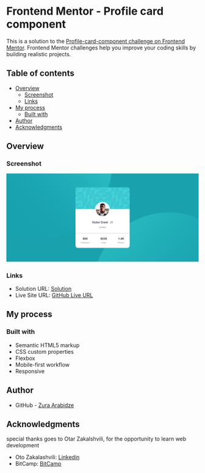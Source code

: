 # Frontend Mentor - Profile card component

This is a solution to the [Profile-card-component challenge on Frontend Mentor](https://www.frontendmentor.io/challenges/profile-card-component-cfArpWshJ). Frontend Mentor challenges help you improve your coding skills by building realistic projects.

## Table of contents

- [Overview](#overview)
  - [Screenshot](#screenshot)
  - [Links](#links)
- [My process](#my-process)
  - [Built with](#built-with)
- [Author](#author)
- [Acknowledgments](#acknowledgments)

## Overview

### Screenshot

![](./images/Screenshot%202022-10-01%20233115.png)

### Links

- Solution URL: [Solution]()
- Live Site URL: [GitHub Live URL]()

## My process

### Built with

- Semantic HTML5 markup
- CSS custom properties
- Flexbox
- Mobile-first workflow
- Responsive

## Author

- GitHub - [Zura Arabidze](https://github.com/zuraba3)

## Acknowledgments

special thanks goes to Otar Zakalshvili, for the opportunity to learn web development

- Oto Zakalashvili: [Linkedin](https://www.linkedin.com/in/otarza/)
- BitCamp: [BitCamp](https://www.bitcamp.ge/)
